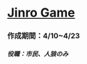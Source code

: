 # [Jinro Game](https://github.com/mahiro14/Jinro/blob/master/Jinrou.java)

### 作成期間：4/10~4/23

##### 役職：市民、人狼のみ
